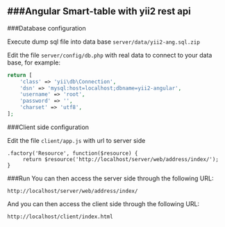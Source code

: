 
###**Angular Smart-table with yii2 rest api**
------------



###Database configuration

Execute dump sql file into data base `server/data/yii2-ang.sql.zip`

Edit the file `server/config/db.php` with real data to connect to your data base, for example:

```php
return [
    'class' => 'yii\db\Connection',
    'dsn' => 'mysql:host=localhost;dbname=yii2-angular',
    'username' => 'root',
    'password' => '',
    'charset' => 'utf8',
];
```

###Client side configuration

Edit the file `client/app.js` with url to server side
```
.factory('Resource', function($resource) {
     return $resource('http://localhost/server/web/address/index/');
}
```
         



###Run
You can then access the server side through the following URL:

~~~
http://localhost/server/web/address/index/
~~~

And you can then access the client side through the following URL:

~~~
http://localhost/client/index.html
~~~
